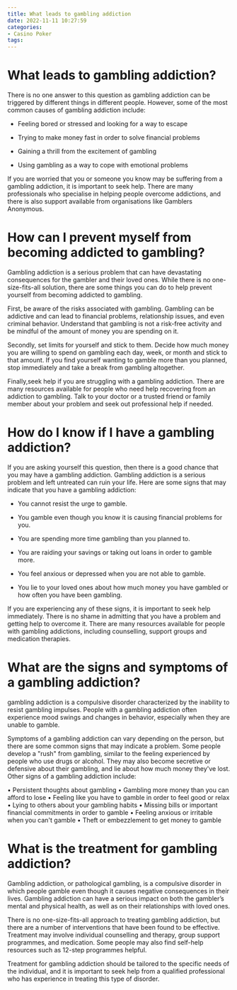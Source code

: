 ```yaml
---
title: What leads to gambling addiction
date: 2022-11-11 10:27:59
categories:
- Casino Poker
tags:
---
```



#  What leads to gambling addiction?

There is no one answer to this question as gambling addiction can be triggered by different things in different people. However, some of the most common causes of gambling addiction include:

- Feeling bored or stressed and looking for a way to escape

- Trying to make money fast in order to solve financial problems

- Gaining a thrill from the excitement of gambling

- Using gambling as a way to cope with emotional problems

If you are worried that you or someone you know may be suffering from a gambling addiction, it is important to seek help. There are many professionals who specialise in helping people overcome addictions, and there is also support available from organisations like Gamblers Anonymous.

#  How can I prevent myself from becoming addicted to gambling?

Gambling addiction is a serious problem that can have devastating consequences for the gambler and their loved ones. While there is no one-size-fits-all solution, there are some things you can do to help prevent yourself from becoming addicted to gambling.

First, be aware of the risks associated with gambling. Gambling can be addictive and can lead to financial problems, relationship issues, and even criminal behavior. Understand that gambling is not a risk-free activity and be mindful of the amount of money you are spending on it.

Secondly, set limits for yourself and stick to them. Decide how much money you are willing to spend on gambling each day, week, or month and stick to that amount. If you find yourself wanting to gamble more than you planned, stop immediately and take a break from gambling altogether.

Finally,seek help if you are struggling with a gambling addiction. There are many resources available for people who need help recovering from an addiction to gambling. Talk to your doctor or a trusted friend or family member about your problem and seek out professional help if needed.

#  How do I know if I have a gambling addiction?

If you are asking yourself this question, then there is a good chance that you may have a gambling addiction. Gambling addiction is a serious problem and left untreated can ruin your life. Here are some signs that may indicate that you have a gambling addiction:

* You cannot resist the urge to gamble.

* You gamble even though you know it is causing financial problems for you.

* You are spending more time gambling than you planned to.

* You are raiding your savings or taking out loans in order to gamble more.

* You feel anxious or depressed when you are not able to gamble.

* You lie to your loved ones about how much money you have gambled or how often you have been gambling.

If you are experiencing any of these signs, it is important to seek help immediately. There is no shame in admitting that you have a problem and getting help to overcome it. There are many resources available for people with gambling addictions, including counselling, support groups and medication therapies.

#  What are the signs and symptoms of a gambling addiction?

 gambling addiction is a compulsive disorder characterized by the inability to resist gambling impulses. People with a gambling addiction often experience mood swings and changes in behavior, especially when they are unable to gamble.

 Symptoms of a gambling addiction can vary depending on the person, but there are some common signs that may indicate a problem. Some people develop a "rush" from gambling, similar to the feeling experienced by people who use drugs or alcohol. They may also become secretive or defensive about their gambling, and lie about how much money they've lost. Other signs of a gambling addiction include:

• Persistent thoughts about gambling
• Gambling more money than you can afford to lose
• Feeling like you have to gamble in order to feel good or relax
• Lying to others about your gambling habits
• Missing bills or important financial commitments in order to gamble
• Feeling anxious or irritable when you can't gamble
• Theft or embezzlement to get money to gamble

#  What is the treatment for gambling addiction?

Gambling addiction, or pathological gambling, is a compulsive disorder in which people gamble even though it causes negative consequences in their lives. Gambling addiction can have a serious impact on both the gambler’s mental and physical health, as well as on their relationships with loved ones.

There is no one-size-fits-all approach to treating gambling addiction, but there are a number of interventions that have been found to be effective. Treatment may involve individual counselling and therapy, group support programmes, and medication. Some people may also find self-help resources such as 12-step programmes helpful.

Treatment for gambling addiction should be tailored to the specific needs of the individual, and it is important to seek help from a qualified professional who has experience in treating this type of disorder.